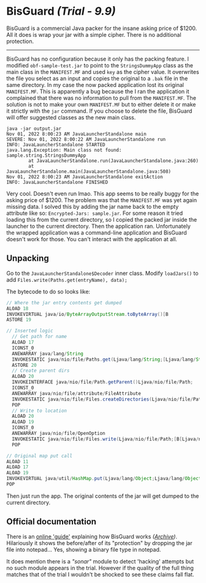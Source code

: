 # BisGuard _(Trial - 9.9)_

BisGuard is a commercial Java packer for the insane asking price of $1200. All it does is wrap your jar with a simple cipher. There is no additional protection.

***

BisGuard has no configuration because it only has the packing feature. I modified `obf-sample-test.jar` to point to the `StringsDummyApp` class as the main class in the `MANIFEST.MF` and used `key` as the cipher value. It overwrites the file you select as an input and copies the original to a `.bak` file in the same directory. In my case the now packed application lost its original `MANIFEST.MF`. This is apparently a bug because the I ran the application it complained that there was no information to pull from the `MANIFEST.MF`. The solution is not to make your own `MANIFEST.MF` but to either delete it or make it strictly with the `jar` command. If you choose to delete the file, BisGuard will offer suggested classes as the new main class.


```
java -jar output.jar
Nov 01, 2022 8:00:23 AM JavaLauncherStandalone main
SEVERE: Nov 01, 2022 8:00:22 AM JavaLauncherStandalone run
INFO: JavaLauncherStandalone STARTED
java.lang.Exception: Main class not found: sample.string.StringsDummyApp
        at JavaLauncherStandalone.run(JavaLauncherStandalone.java:260)
        at JavaLauncherStandalone.main(JavaLauncherStandalone.java:508)
Nov 01, 2022 8:00:23 AM JavaLauncherStandalone exitAction
INFO: JavaLauncherStandalone FINISHED
```

Very cool. Doesn't even run lmao. This app seems to be really buggy for the asking price of $1200. The problem was that the `MANIFEST.MF` was yet again missing data. I solved this by adding the jar name back to the empty attribute like so: `Encrypted-Jars: sample.jar`. For some reason it tried loading this from the current directory, so I copied the packed jar inside the launcher to the current directory. Then the application ran. Unfortunately the wrapped application was a command-line application and BisGuard doesn't work for those. You can't interact with the application at all.

## Unpacking

Go to the `JavaLauncherStandalone$Decoder` inner class. Modify `loadJars()` to add `Files.write(Paths.get(entryName), data);`

The bytecode to do so looks like:
```java
// Where the jar entry contents get dumped
ALOAD 18
INVOKEVIRTUAL java/io/ByteArrayOutputStream.toByteArray()[B
ASTORE 19

// Inserted logic
  // Get path for name
  ALOAD 17
  ICONST_0
  ANEWARRAY java/lang/String
  INVOKESTATIC java/nio/file/Paths.get(Ljava/lang/String;[Ljava/lang/String;)Ljava/nio/file/Path;
  ASTORE 20
  // Create parent dirs
  ALOAD 20
  INVOKEINTERFACE java/nio/file/Path.getParent()Ljava/nio/file/Path;
  ICONST_0
  ANEWARRAY java/nio/file/attribute/FileAttribute
  INVOKESTATIC java/nio/file/Files.createDirectories(Ljava/nio/file/Path;[Ljava/nio/file/attribute/FileAttribute;)Ljava/nio/file/Path;
  POP
  // Write to location
  ALOAD 20
  ALOAD 19
  ICONST_0
  ANEWARRAY java/nio/file/OpenOption
  INVOKESTATIC java/nio/file/Files.write(Ljava/nio/file/Path;[B[Ljava/nio/file/OpenOption;)Ljava/nio/file/Path;
  POP

// Original map put call
ALOAD 11
ALOAD 17
ALOAD 19
INVOKEVIRTUAL java/util/HashMap.put(Ljava/lang/Object;Ljava/lang/Object;)Ljava/lang/Object;
POP
```
Then just run the app. The original contents of the jar will get dumped to the current directory.

## Official documentation

There is an [online 'guide'](https://www.bisguard.com/help/java/howitworks.html) explaining how BisGuard works _([Archive](https://archive.ph/9UaRI))_. Hilariously it shows the before/after of its "protection" by dropping the jar file into notepad... Yes, showing a binary file type in notepad.

It does mention there is a _"sonar"_ module to detect 'hacking' attempts but no such module appears in the trial. However if the quality of the full thing matches that of the trial I wouldn't be shocked to see these claims fall flat.